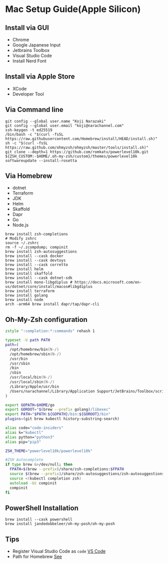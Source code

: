 # Mac Setup Guide(Apple Silicon)

## Install via GUI

- Chrome
- Google Japanese Input
- Jetbrains Toolbox
- Visual Studio Code
- Install Nerd Font

## Install via Apple Store

- XCode
- Developer Tool

## Via Command line

```shell
git config --global user.name "Koji Narazaki"
git config --global user.email "koji@narachannel.com"
ssh-keygen -t ed25519
/bin/bash -c "$(curl -fsSL https://raw.githubusercontent.com/Homebrew/install/HEAD/install.sh)"
sh -c "$(curl -fsSL https://raw.github.com/ohmyzsh/ohmyzsh/master/tools/install.sh)"
git clone --depth=1 https://github.com/romkatv/powerlevel10k.git ${ZSH_CUSTOM:-$HOME/.oh-my-zsh/custom}/themes/powerlevel10k
softwareupdate --install-rosetta
```

## Via Homebrew

- dotnet
- Terraform
- JDK
- Helm
- Skaffold
- Dapr
- Go
- Node.js

```shell
brew install zsh-completions
# Modify zshrc
source ~/.zshrc
rm -f ~/.zcompdump; compinit
brew install zsh-autosuggestions
brew install --cask docker
brew install --cask devtoys
brew install --cask corretto
brew install helm
brew install skaffold
brew install --cask dotnet-sdk
brew install mono-libgdiplus # https://docs.microsoft.com/en-us/dotnet/core/install/macos#libgdiplus
brew install terraform
brew install golang
brew install node
arch -arm64 brew install dapr/tap/dapr-cli
```

## Oh-My-Zsh configuration

```zsh
zstyle ":completion:*:commands" rehash 1

typeset -U path PATH
path=(
  /opt/homebrew/bin(N-/)
  /opt/homebrew/sbin(N-/)
  /usr/bin
  /usr/sbin
  /bin
  /sbin
  /usr/local/bin(N-/)
  /usr/local/sbin(N-/)
  /Library/Apple/usr/bin
  /Users/narachannel/Library/Application Support/JetBrains/Toolbox/scripts
)

export GOPATH=$HOME/go
export GOROOT="$(brew --prefix golang)/libexec"
export PATH="$PATH:${GOPATH}/bin:${GOROOT}/bin"
plugins=(git brew kubectl history-substring-search)

alias code="code-insiders"
alias k="kubectl"
alias python="python3"
alias pip="pip3"

ZSH_THEME="powerlevel10k/powerlevel10k"

#ZSH Autocomplete
if type brew &>/dev/null; then
  FPATH=$(brew --prefix)/share/zsh-completions:$FPATH
  source $(brew --prefix)/share/zsh-autosuggestions/zsh-autosuggestions.zsh
  source <(kubectl completion zsh)
  autoload -Uz compinit
  compinit
fi
```

## PowerShell Installation

```shell
brew install --cask powershell
brew install jandedobbeleer/oh-my-posh/oh-my-posh
```

## Tips

- Register Visual Studio Code as `code` [VS Code](https://code.visualstudio.com/docs/setup/mac)
- Path for Homebrew [See](https://zenn.dev/sprout2000/articles/bd1fac2f3f83bc)